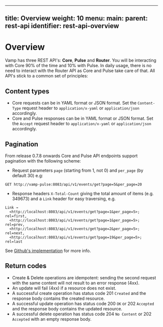   ---
title: Overview
weight: 10
menu:
  main:
    parent: rest-api
    identifier: rest-api-overview
---
# Overview

Vamp has three REST API's: **Core**, **Pulse** and **Router**. You will be interacting with Core 90% of the time and 10% with Pulse. In daily usage, there is no need to interact with the Router API as Core and Pulse take care of that. All API's stick to a common set of principles:

## Content types

* Core requests can be in YAML format or JSON format. Set the `Content-Type` request header to `application/x-yaml` or `application/json` accordingly.
* Core and Pulse responses can be in YAML format or JSON format. Set the `Accept` request header to `application/x-yaml` or `application/json` accordingly.

## Pagination

From release 0.7.8 onwards Core and Pulse API endpoints support pagination with the following scheme:

* Request parameters `page` (starting from 1, not 0) and `per_page` (by default 30) e.g:

```
GET http://vamp-pulse:8083/api/v1/events/get?page=5&per_page=20
```

* Response headers `X-Total-Count` giving the total amount of items (e.g. 349673) and a `Link` header for easy traversing, e.g.
```
Link → 
  <http://localhost:8083/api/v1/events/get?page=1&per_page=5>; rel=first, 
  <http://localhost:8083/api/v1/events/get?page=1&per_page=5>; rel=prev, 
  <http://localhost:8083/api/v1/events/get?page=2&per_page=5>; rel=next, 
  <http://localhost:8083/api/v1/events/get?page=19&per_page=5>; rel=last
``` 

See [Github's implementation](https://developer.github.com/guides/traversing-with-pagination/) for more info.

## Return codes

* Create & Delete operations are idempotent: sending the second request with the same content will not result to an error response (4xx).
* An update will fail (4xx) if a resource does not exist.
* A successful create operation has status code 201 `Created` and the response body contains the created resource.
* A successful update operation has status code 200 `OK` or 202 `Accepted` and the response body contains the updated resource.
* A successful delete operation has status code 204 `No Content` or 202 `Accepted` with an empty response body.
